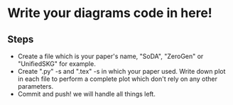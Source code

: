 # Write your diagrams code in here!

## Steps
- Create a file which is your paper's name, "SoDA", "ZeroGen" or "UnifiedSKG" for example.
- Create ".py" -s and ".tex" -s in which your paper used. Write down plot in each file to perform a complete plot which don't rely on any other parameters.
- Commit and push! we will handle all things left.